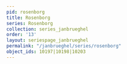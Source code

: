 ```yaml
---
pid: rosenborg
title: Rosenborg
series: Rosenborg
collection: series_janbrueghel
order: '13'
layout: seriespage_janbrueghel
permalink: "/janbrueghel/series/rosenborg"
object_ids: 10197|10198|10203
---
```

